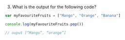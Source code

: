 
3. What is the output for the following code?

```javascript
var myFavouriteFruits = ["Mango", "Orange", "Banana"]

console.log(myFavouriteFruits.pop())

// ouput [“Mango”, “orange”]
```